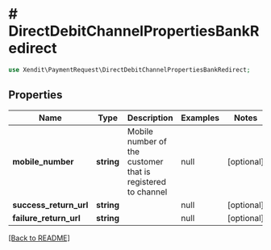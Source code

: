 # # DirectDebitChannelPropertiesBankRedirect


```php
use Xendit\PaymentRequest\DirectDebitChannelPropertiesBankRedirect;
```
## Properties

| Name | Type | Description | Examples | Notes |
| ------------ | ------------- | ------------- | ------------- | -------------|
| **mobile_number** | **string** | Mobile number of the customer that is registered to channel | null |  [optional] |
| **success_return_url** | **string** |  | null |  [optional] |
| **failure_return_url** | **string** |  | null |  [optional] |


[[Back to README]](../../README.md)
